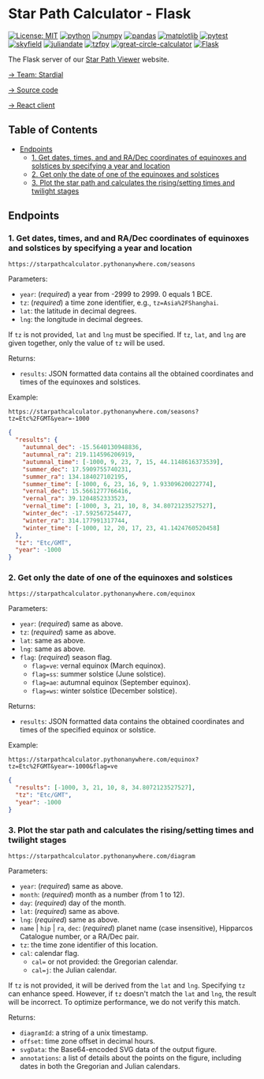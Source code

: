 # Star Path Calculator - Flask

[![License: MIT](https://img.shields.io/badge/License-MIT-yellow.svg)](./LICENSE)
[![python](https://img.shields.io/badge/Python-3.10,_3.11-3776AB?logo=python&logoColor=white)](https://www.python.org) [![numpy](https://img.shields.io/badge/Numpy-2.0.1-013243?logo=numpy&logoColor=white)](https://numpy.org) [![pandas](https://img.shields.io/badge/Pandas-2.2.2-150458?logo=Pandas&logoColor=white)](https://pandas.pydata.org) [![matplotlib](https://img.shields.io/badge/Matplotlib-3.9.1.post1-12557C)](https://matplotlib.org) [![pytest](https://img.shields.io/badge/pytest-8.3.4-0A9EDC)](https://pytest.org/) [![skyfield](https://img.shields.io/badge/Skyfield-1.49-BD9354)](https://rhodesmill.org/skyfield) [![juliandate](https://img.shields.io/badge/Juliandate-1.0.4-BD9354)](https://pypi.org/project/juliandate) [![tzfpy](https://img.shields.io/badge/tzfpy-0.15.5-blue)](https://github.com/ringsaturn/tzfpy) [![great-circle-calculator](https://img.shields.io/badge/Great_Circle_Calculator-1.3.1-brightgreen)](https://github.com/seangrogan/great_circle_calculator) [![Flask](https://img.shields.io/badge/Flask-3.1.0-39A6BD?logo=flask&logoColor=white)](https://flask.palletsprojects.com)

The Flask server of our [Star Path Viewer](https://star-path-viewer.pages.dev/) website.

[→ Team: Stardial](https://github.com/stardial-astro)

[→ Source code](https://github.com/claude-hao/star-path-calculator)

[→ React client](https://github.com/stardial-astro/star-path-viewer)

## Table of Contents<!-- omit in toc -->

- [Endpoints](#endpoints)
  - [1. Get dates, times, and and RA/Dec coordinates of equinoxes and solstices by specifying a year and location](#1-get-dates-times-and-and-radec-coordinates-of-equinoxes-and-solstices-by-specifying-a-year-and-location)
  - [2. Get only the date of one of the equinoxes and solstices](#2-get-only-the-date-of-one-of-the-equinoxes-and-solstices)
  - [3. Plot the star path and calculates the rising/setting times and twilight stages](#3-plot-the-star-path-and-calculates-the-risingsetting-times-and-twilight-stages)

## Endpoints

### 1. Get dates, times, and and RA/Dec coordinates of equinoxes and solstices by specifying a year and location

`https://starpathcalculator.pythonanywhere.com/seasons`

Parameters:

- `year`: (*required*) a year from -2999 to 2999. 0 equals 1 BCE.
- `tz`: (*required*) a time zone identifier, e.g., `tz=Asia%2FShanghai`.
- `lat`: the latitude in decimal degrees.
- `lng`: the longitude in decimal degrees.

If `tz` is not provided, `lat` and `lng` must be specified. If `tz`, `lat`, and `lng` are given together, only the value of `tz` will be used.

Returns:

- `results`: JSON formatted data contains all the obtained coordinates and times of the equinoxes and solstices.

Example:

`https://starpathcalculator.pythonanywhere.com/seasons?tz=Etc%2FGMT&year=-1000`

```json
{
  "results": {
    "autumnal_dec": -15.5640130948836,
    "autumnal_ra": 219.114596206919,
    "autumnal_time": [-1000, 9, 23, 7, 15, 44.1148616373539],
    "summer_dec": 17.5909755740231,
    "summer_ra": 134.184027102195,
    "summer_time": [-1000, 6, 23, 16, 9, 1.93309620022774],
    "vernal_dec": 15.5661277766416,
    "vernal_ra": 39.1204852333523,
    "vernal_time": [-1000, 3, 21, 10, 8, 34.8072123527527],
    "winter_dec": -17.592567254477,
    "winter_ra": 314.177991317744,
    "winter_time": [-1000, 12, 20, 17, 23, 41.1424760520458]
  },
  "tz": "Etc/GMT",
  "year": -1000
}
```

### 2. Get only the date of one of the equinoxes and solstices

`https://starpathcalculator.pythonanywhere.com/equinox`

Parameters:

- `year`: (*required*) same as above.
- `tz`: (*required*) same as above.
- `lat`: same as above.
- `lng`: same as above.
- `flag`: (*required*) season flag.
  - `flag=ve`: vernal equinox (March equinox).
  - `flag=ss`: summer solstice (June solstice).
  - `flag=ae`: autumnal equinox (September equinox).
  - `flag=ws`: winter solstice (December solstice).

Returns:

- `results`: JSON formatted data contains the obtained coordinates and times of the specified equinox or solstice.

Example:

`https://starpathcalculator.pythonanywhere.com/equinox?tz=Etc%2FGMT&year=-1000&flag=ve`

```json
{
  "results": [-1000, 3, 21, 10, 8, 34.8072123527527],
  "tz": "Etc/GMT",
  "year": -1000
}
```

### 3. Plot the star path and calculates the rising/setting times and twilight stages

`https://starpathcalculator.pythonanywhere.com/diagram`

Parameters:

- `year`: (*required*) same as above.
- `month`: (*required*) month as a number (from 1 to 12).
- `day`: (*required*) day of the month.
- `lat`: (*required*) same as above.
- `lng`: (*required*) same as above.
- `name` | `hip` | `ra`, `dec`: (*required*) planet name (case insensitive), Hipparcos Catalogue number, or a RA/Dec pair.
- `tz`: the time zone identifier of this location.
- `cal`: calendar flag.
  - `cal=` or not provided: the Gregorian calendar.
  - `cal=j`: the Julian calendar.

If `tz` is not provided, it will be derived from the `lat` and `lng`.
Specifying `tz` can enhance speed. However, if `tz` doesn't match the `lat` and `lng`, the result will be incorrect. To optimize performance, we do not verify this match.

Returns:

- `diagramId`: a string of a unix timestamp.
- `offset`: time zone offset in decimal hours.
- `svgData`: the Base64-encoded SVG data of the output figure.
- `annotations`: a list of details about the points on the figure, including dates in both the Gregorian and Julian calendars.

